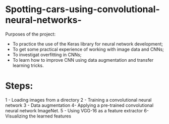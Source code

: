 # Spotting-cars-using-convolutional-neural-networks-

Purposes of the project:
* To practice the use of the Keras library for neural network development;
* To get some practical experience of working with image data and CNNs;
* To investigat overfitting in CNNs;
* To learn how to improve CNN using data augmentation and transfer learning tricks.

# Steps: 

1 -  Loading images from a directory
2 -  Training a convolutional neural network
3  - Data augmentation
4-  Applying a pre-trained convolutional neural network  ImageNet.
5 - Using VGG-16 as a feature extractor
6-  Visualizing the learned features
